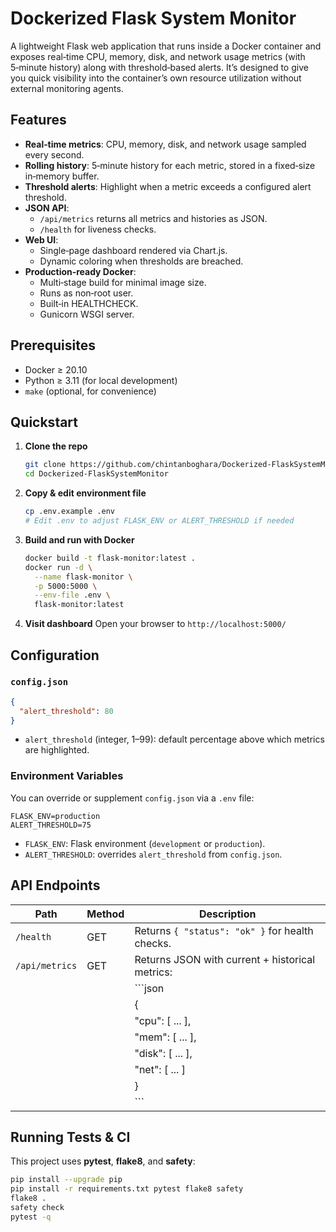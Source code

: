 # Dockerized Flask System Monitor

A lightweight Flask web application that runs inside a Docker container and exposes real‑time CPU, memory, disk, and network usage metrics (with 5‑minute history) along with threshold‑based alerts. It’s designed to give you quick visibility into the container’s own resource utilization without external monitoring agents.

## Features

- **Real‑time metrics**: CPU, memory, disk, and network usage sampled every second.
- **Rolling history**: 5‑minute history for each metric, stored in a fixed‑size in‑memory buffer.
- **Threshold alerts**: Highlight when a metric exceeds a configured alert threshold.
- **JSON API**:  
  - `/api/metrics` returns all metrics and histories as JSON.  
  - `/health` for liveness checks.
- **Web UI**:  
  - Single‑page dashboard rendered via Chart.js.  
  - Dynamic coloring when thresholds are breached.
- **Production‑ready Docker**:  
  - Multi‑stage build for minimal image size.  
  - Runs as non‑root user.  
  - Built‑in HEALTHCHECK.  
  - Gunicorn WSGI server.

## Prerequisites

- Docker ≥ 20.10  
- Python ≥ 3.11 (for local development)  
- `make` (optional, for convenience)  

## Quickstart

1. **Clone the repo**  
   ```bash
   git clone https://github.com/chintanboghara/Dockerized-FlaskSystemMonitor.git
   cd Dockerized-FlaskSystemMonitor
   ````

2. **Copy & edit environment file**

   ```bash
   cp .env.example .env
   # Edit .env to adjust FLASK_ENV or ALERT_THRESHOLD if needed
   ```

3. **Build and run with Docker**

   ```bash
   docker build -t flask-monitor:latest .
   docker run -d \
     --name flask-monitor \
     -p 5000:5000 \
     --env-file .env \
     flask-monitor:latest
   ```

4. **Visit dashboard**
   Open your browser to `http://localhost:5000/`

## Configuration

### `config.json`

```json
{
  "alert_threshold": 80
}
```

* `alert_threshold` (integer, 1–99): default percentage above which metrics are highlighted.

### Environment Variables

You can override or supplement `config.json` via a `.env` file:

```dotenv
FLASK_ENV=production
ALERT_THRESHOLD=75
```

* `FLASK_ENV`: Flask environment (`development` or `production`).
* `ALERT_THRESHOLD`: overrides `alert_threshold` from `config.json`.

## API Endpoints

| Path           | Method | Description                                     |
| -------------- | ------ | ----------------------------------------------- |
| `/health`      | GET    | Returns `{ "status": "ok" }` for health checks. |
| `/api/metrics` | GET    | Returns JSON with current + historical metrics: |
|                |        | \`\`\`json                                      |
|                |        | {                                               |
|                |        | "cpu": \[ ... ],                                |
|                |        | "mem": \[ ... ],                                |
|                |        | "disk": \[ ... ],                               |
|                |        | "net": \[ ... ]                                 |
|                |        | }                                               |
|                |        | \`\`\`                                          |

## Running Tests & CI

This project uses **pytest**, **flake8**, and **safety**:

```bash
pip install --upgrade pip
pip install -r requirements.txt pytest flake8 safety
flake8 .
safety check
pytest -q
```
